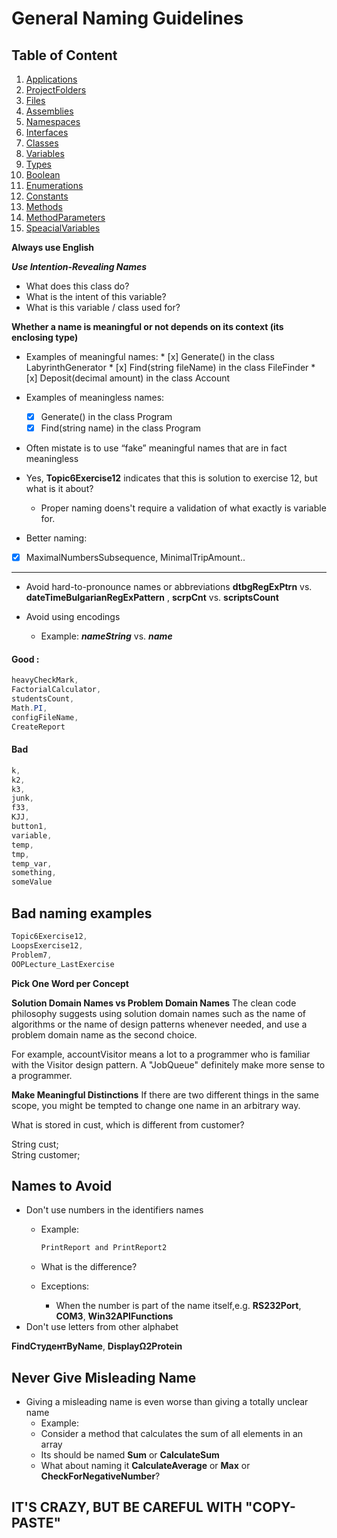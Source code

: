 # General Naming Guidelines

## Table of Content

1. [Applications](Applications.md)
1. [ProjectFolders](ProjectFolders.md)
1. [Files](Files.md)
1. [Assemblies](Assemblies.md)
1. [Namespaces](Namespaces.md)
1. [Interfaces](Interfaces.md)
1. [Classes](Classes.md)
1. [Variables](Variables.md)
1. [Types](Types.md)
1. [Boolean](Boolean.md)
1. [Enumerations](Enumerations.md)
1. [Constants](Constants.md)
1. [Methods](Methods.md)
1. [MethodParameters](MethodParameters.md)
1. [SpeacialVariables](SpeacialVariables.md)

**Always use English**
  
***Use Intention-Revealing Names***

  - What does this class do?
  - What is the intent of this variable?
  - What is this variable / class used for?

**Whether a name is meaningful or not depends on its context (its enclosing type)**

 * Examples of meaningful names:
        * [x] Generate() in the class LabyrinthGenerator
        * [x] Find(string fileName) in the class FileFinder
        * [x] Deposit(decimal amount) in the class Account
* Examples of meaningless names:
  * [x] Generate() in the class Program
  * [x] Find(string name) in the class Program

* Often mistate is to use “fake” meaningful names that are in fact meaningless

* Yes, **Topic6Exercise12** indicates that this is solution to exercise 12, but what is it about?
  * Proper naming doens't require a validation of what exactly is variable for.
* Better naming:
* [x] MaximalNumbersSubsequence, MinimalTripAmount..

***

* Avoid hard-to-pronounce names or abbreviations
 **dtbgRegExPtrn** vs. **dateTimeBulgarianRegExPattern**
 , **scrpCnt** vs. **scriptsCount**

* Avoid using encodings
  * Example: ***nameString*** vs. ***name***

#### Good :

```C#
heavyCheckMark,
FactorialCalculator,
studentsCount,
Math.PI,
configFileName,
CreateReport
```

#### Bad

```C#
k,
k2,
k3,
junk,
f33,
KJJ,
button1,
variable,
temp,
tmp,
temp_var,
something,
someValue
```

## Bad naming examples

```c#
Topic6Exercise12,
LoopsExercise12,
Problem7,
OOPLecture_LastExercise
```

**Pick One Word per Concept**

**Solution Domain Names vs Problem Domain Names**
The clean code philosophy suggests using solution domain names such as the name of algorithms or the name of design patterns whenever needed, and use a problem domain name as the second choice.

For example, accountVisitor means a lot to a programmer who is familiar with the Visitor design pattern. A "JobQueue" definitely make more sense to a programmer.

**Make Meaningful Distinctions**
If there are two different things in the same scope, you might be tempted to change one name in an arbitrary way.

What is stored in cust, which is different from customer?

String cust;  
String customer;

## Names to Avoid

* Don't use numbers in the identifiers names
  * Example:

    ```C#
    PrintReport and PrintReport2
    ```

  * What is the difference?
  * Exceptions:
    * When the number is part of the name itself,e.g. **RS232Port**, **COM3**, **Win32APIFunctions**
* Don't use letters from other alphabet

**FindСтудентByName**, **DisplayΩ2Protein**

## Never Give Misleading Name

* Giving a misleading name is even worse than giving a totally unclear name
  * Example:
  * Consider a method that calculates the sum of all elements in an array
  * Its should be named **Sum** or **CalculateSum**
  * What about naming it **CalculateAverage** or **Max** or **CheckForNegativeNumber**?

## IT'S CRAZY, BUT BE CAREFUL WITH "COPY-PASTE"
